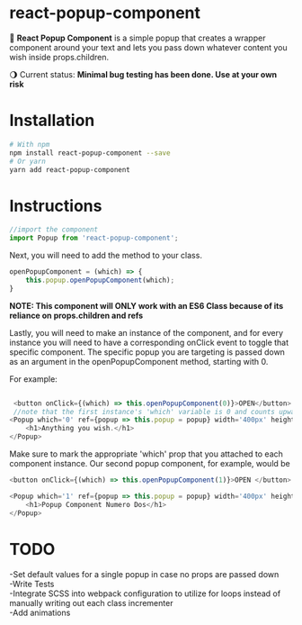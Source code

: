 # react-popup-component
  
:black_square_button: **React Popup Component** is a simple popup that creates a wrapper component around your text and lets you pass down whatever content you wish inside props.children.

:waning_gibbous_moon: Current status: **Minimal bug testing has been done. Use at your own risk**


# Installation


```bash
# With npm
npm install react-popup-component --save
# Or yarn
yarn add react-popup-component
```


# Instructions

```js
//import the component
import Popup from 'react-popup-component';
```

Next, you will need to add the method to your class. 
```js
openPopupComponent = (which) => {
    this.popup.openPopupComponent(which);
}
```
**NOTE: This component will ONLY work with an ES6 Class because of its reliance on props.children and refs**

Lastly, you will need to make an instance of the component, and for every instance you will need to have a corresponding onClick event to toggle that specific component. The specific popup you are targeting is passed down as an argument in the openPopupComponent method, starting with 0.

For example:

```js

 <button onClick={(which) => this.openPopupComponent(0)}>OPEN</button>
 //note that the first instance's 'which' variable is 0 and counts upward
<Popup which='0' ref={popup => this.popup = popup} width='400px' height='auto'>
    <h1>Anything you wish.</h1>
</Popup>
```


Make sure to mark the appropriate 'which' prop that you attached to each component instance. Our second popup component, for example, would be 

```js
<button onClick={(which) => this.openPopupComponent(1)}>OPEN </button>

<Popup which='1' ref={popup => this.popup = popup} width='400px' height='auto'>
    <h1>Popup Component Numero Dos</h1>
</Popup>
```


# TODO

-Set default values for a single popup in case no props are passed down<br/>
-Write Tests <br/>
-Integrate SCSS into webpack configuration to utilize for loops instead of manually writing out each class incrementer <br/>
-Add animations <br/>


